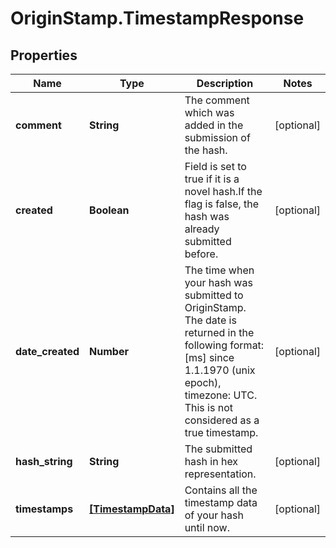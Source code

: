 # OriginStamp.TimestampResponse

## Properties
Name | Type | Description | Notes
------------ | ------------- | ------------- | -------------
**comment** | **String** | The comment which was added in the submission of the hash. | [optional] 
**created** | **Boolean** | Field is set to true if it is a novel hash.If the flag is false, the hash was already submitted before. | [optional] 
**date_created** | **Number** | The time when your hash was submitted to OriginStamp. The date is returned in the following format: [ms] since 1.1.1970 (unix epoch), timezone: UTC. This is not considered as a true timestamp. | [optional] 
**hash_string** | **String** | The submitted hash in hex representation. | [optional] 
**timestamps** | [**[TimestampData]**](TimestampData.md) | Contains all the timestamp data of your hash until now. | [optional] 


